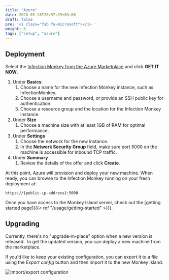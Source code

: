 ```yaml
---
title: "Azure"
date: 2020-05-26T20:57:39+03:00
draft: false
pre: '<i class="fab fa-microsoft"></i> '
weight: 6
tags: ["setup", "azure"]
---
```


## Deployment

Select the [Infection Monkey from the Azure Marketplace](https://azuremarketplace.microsoft.com/en-us/marketplace/apps/guardicore.infection_monkey) and click **GET IT NOW**.

1. Under **Basics**:
    1. Choose a name for the new Infection Monkey instance, such as InfectionMonkey.
    1. Choose a username and password, or provide an SSH public key for authentication.
    1. Choose a resource group and the location for the Infection Monkey instance.
1. Under **Size**
    1. Choose a machine size with at least 1GB of RAM for optimal performance.
1. Under **Settings**
    1. Choose the network for the new instance.
    1. In the **Network Security Group** field, make sure port 5000 on the machine is accessible for inbound TCP traffic.
1. Under **Summary**
    1. Review the details of the offer and click **Create**.

At this point, Azure will provision and deploy your new machine. When ready,
you can browse to the Infection Monkey running on your fresh deployment at:

`https://{public-ip-address}:5000`

Once you have access to the Monkey Island server, check out the [getting started page]({{< ref "/usage/getting-started" >}}).

## Upgrading

Currently, there's no "upgrade-in-place" option when a new version is released.
To get the updated version, you can deploy a new machine from the marketplace.

If you'd like to keep your existing configuration, you can export it to a file
using the *Export config* button and then import it to the new Monkey Island.

![Import/export configuration](../../images/island/configuration_page/import_export_configuration.png "Import/export configuration")

